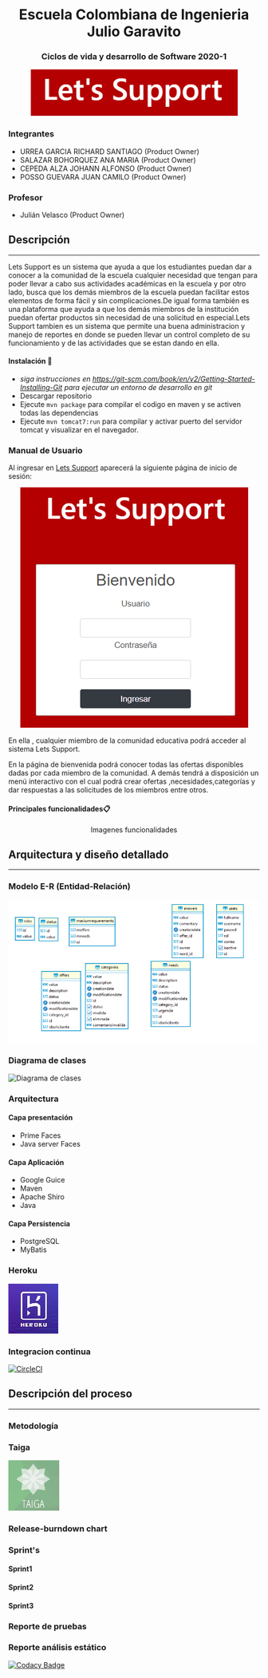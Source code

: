 <h1 align="center">Escuela Colombiana de Ingenieria Julio Garavito</h1>
<h3 align="center">Ciclos de vida y desarrollo de Software 2020-1</h3> 
<p align="center"><img src="https://github.com/Let-s-support/2021-1-PROYCVDS-LetsSupport/blob/master/Assets/Images/login.PNG"/></p> 

### Integrantes

- URREA GARCIA RICHARD SANTIAGO (Product Owner)
- SALAZAR BOHORQUEZ ANA MARIA (Product Owner)
- CEPEDA ALZA JOHANN ALFONSO (Product Owner)
- POSSO GUEVARA JUAN CAMILO (Product Owner)

### Profesor
+ Julián Velasco (Product Owner)

## Descripción
---
Lets Support  es  un sistema  que ayuda a que los estudiantes puedan dar a conocer a la comunidad de la escuela cualquier necesidad que tengan para poder llevar a cabo sus actividades académicas en la escuela y por otro lado, busca que los demás miembros de la escuela puedan facilitar estos elementos de forma fácil y sin complicaciones.De  igual forma también es una  plataforma que ayuda a que los demás miembros de la institución puedan ofertar productos sin necesidad de una solicitud en especial.Lets Support tambien es un sistema que permite una buena administracion y manejo de reportes en donde se pueden llevar un control completo de su funcionamiento y de las actividades que se estan dando en ella.
#### Instalación 🔧
* *siga instrucciones en https://git-scm.com/book/en/v2/Getting-Started-Installing-Git para ejecutar un entorno de desarrollo en git*
* Descargar repositorio 
* Ejecute `mvn package` para compilar el codigo en maven y se activen todas las dependencias
* Ejecute `mvn tomcat7:run` para compilar y activar puerto del servidor tomcat y visualizar en el navegador.
### Manual de Usuario
Al ingresar en [Lets Support](https://letssupport.herokuapp.com/app/login.xhtml) aparecerá la siguiente página de inicio de sesión:
<p align="center"><img src="https://github.com/Let-s-support/2021-1-PROYCVDS-LetsSupport/blob/master/Assets/Images/log.PNG"/></p> 
En ella , cualquier miembro de la comunidad educativa podrá acceder al sistema Lets Support.

En la página de bienvenida podrá conocer todas las ofertas disponibles dadas por cada miembro de la comunidad. A demás tendrá a disposición un menú interactivo con el cual podrá crear ofertas ,necesidades,categorías y dar respuestas a las solicitudes de los miembros entre otros.  
#### Principales funcionalidades📋
<p align="center"> Imagenes funcionalidades</p>

## Arquitectura y diseño detallado
---
### Modelo E-R (Entidad-Relación)
![ModeloER](https://github.com/Let-s-support/2021-1-PROYCVDS-LetsSupport/blob/master/Assets/Images/ER.PNG)
### Diagrama de clases
![Diagrama de clases](https://github.com/Let-s-support/2021-1-PROYCVDS-LetsSupport/blob/master/Assets/Images/DClases.PNG)
### Arquitectura
#### Capa presentación
*  Prime Faces
*  Java server Faces
#### Capa Aplicación
*  Google Guice 
*  Maven 
*  Apache Shiro 
*  Java
#### Capa Persistencia
*  PostgreSQL
*  MyBatis
### Heroku
[![Heroku](Assets/Images/heroku.jpg)](https://letssupport.herokuapp.com/app/login.xhtml)
### Integracion continua
[![CircleCI](https://circleci.com/gh/Let-s-support/2021-1-PROYCVDS-LetsSupport.svg?style=svg)](https://app.circleci.com/pipelines/github/Let-s-support/2021-1-PROYCVDS-LetsSupport)

## Descripción del proceso
---
### Metodología
### Taiga 
[![Taiga](Assets/Images/Taiga.jpg)](https://tree.taiga.io/project/richardug-solidaridad-escuela/backlog)
### Release-burndown chart
### Sprint's
#### Sprint1
#### Sprint2
#### Sprint3
### Reporte de pruebas
### Reporte análisis estático
[![Codacy Badge](https://app.codacy.com/project/badge/Grade/cba8fd0874ac4f569f4f880e473cbac9)](https://www.codacy.com/gh/Let-s-support/2021-1-PROYCVDS-LetsSupport/dashboard?utm_source=github.com&amp;utm_medium=referral&amp;utm_content=Let-s-support/2021-1-PROYCVDS-LetsSupport&amp;utm_campaign=Badge_Grade)




